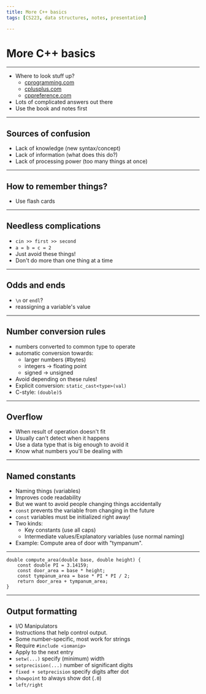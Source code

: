 ```yaml
---
title: More C++ basics
tags: [CS223, data structures, notes, presentation]

---
```


# More C++ basics

---

- Where to look stuff up?
    - [cprogramming.com](https://www.cprogramming.com/)
    - [cplusplus.com](https://cplusplus.com/)
    - [cppreference.com](https://en.cppreference.com/w/)
- Lots of complicated answers out there
- Use the book and notes first

---

## Sources of confusion

- Lack of knowledge (new syntax/concept)
- Lack of information (what does this do?)
- Lack of processing power (too many things at once)

---

## How to remember things?

- Use flash cards

---

## Needless complications

- `cin >> first >> second`
- `a = b = c = 2`
- Just avoid these things!
- Don't do more than one thing at a time

---

## Odds and ends

- `\n` or `endl`?
- reassigning a variable's value

---

## Number conversion rules

- numbers converted to common type to operate 
- automatic conversion towards:
    - larger numbers (#bytes)
    - integers -> floating point
    - signed -> unsigned
- Avoid depending on these rules!
- Explicit conversion: `static_cast<type>(val)`
- C-style: `(double)5`

---

## Overflow

- When result of operation doesn't fit
- Usually can't detect when it happens
- Use a data type that is big enough to avoid it
- Know what numbers you'll be dealing with

---

## Named constants

- Naming things (variables)
- Improves code readability
- But we want to avoid people changing things accidentally
- `const` prevents the variable from changing in the future
- `const` variables must be initialized right away!
- Two kinds:
    - Key constants (use all caps)
    - Intermediate values/Explanatory variables (use normal naming)
- Example: Compute area of door with "tympanum".

---

```
double compute_area(double base, double height) {
    const double PI = 3.14159;
    const door_area = base * height;
    const tympanum_area = base * PI * PI / 2;
    return door_area + tympanum_area;
}
```

---

## Output formatting

- I/O Manipulators
- Instructions that help control output.
- Some number-specific, most work for strings
- Require `#include <iomanip>`
- Apply to the next entry
- `setw(...)` specify (minimum) width
- `setprecision(...)` number of significant digits
- `fixed + setprecision` specify digits after dot
- `showpoint` to always show dot (`.0`)
- `left/right`
